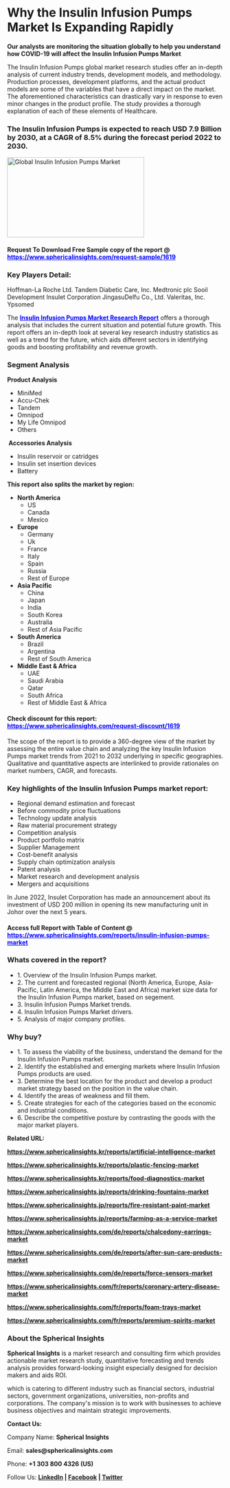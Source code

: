 <h1><strong>Why the Insulin Infusion Pumps Market Is Expanding Rapidly</strong></h1>
<p><strong>Our analysts are monitoring the situation globally to help you understand how COVID-19 will affect the Insulin Infusion Pumps Market</strong></p>
<p>The Insulin Infusion Pumps global market research studies offer an in-depth analysis of current industry trends, development models, and methodology. Production processes, development platforms, and the actual product models are some of the variables that have a direct impact on the market. The aforementioned characteristics can drastically vary in response to even minor changes in the product profile. The study provides a thorough explanation of each of these elements of Healthcare.</p>
<h3>The Insulin Infusion Pumps is expected to reach USD 7.9 Billion by 2030, at a CAGR of 8.5% during the forecast period 2022 to 2030.</h3>
<p><img src="https://www.sphericalinsights.com/images/rd/insulin-infusion-pumps-market.png" alt="Global Insulin Infusion Pumps Market" width="319" height="186" /></p>
<h4>Request To Download Free Sample copy of the report @ <span style="color: #0000ff;"><a style="color: #0000ff;" href="https://www.sphericalinsights.com/request-sample/1619" target="_blank">https://www.sphericalinsights.com/request-sample/1619</a></span></h4>
<h3><strong>Key Players Detail:</strong></h3>
<p>Hoffman-La Roche Ltd. Tandem Diabetic Care, Inc. Medtronic plc Sooil Development Insulet Corporation JingasuDelfu Co., Ltd. Valeritas, Inc. Ypsomed</p>
<p>The <strong><span style="color: #0000ff;"><a style="color: #0000ff;" href=" https://www.sphericalinsights.com/reports/insulin-infusion-pumps-market" target="_blank">Insulin Infusion Pumps Market Research Report</a></span></strong> offers a thorough analysis that includes the current situation and potential future growth. This report offers an in-depth look at several key research industry statistics as well as a trend for the future, which aids different sectors in identifying goods and boosting profitability and revenue growth.</p>
<h3><strong>Segment Analysis </strong></h3>
<p><strong>Product Analysis</strong></p>
<ul>
<li>MiniMed</li>
<li>Accu-Chek</li>
<li>Tandem</li>
<li>Omnipod</li>
<li>My Life Omnipod</li>
<li>Others</li>
</ul>
<p><strong>&nbsp;Accessories Analysis</strong></p>
<ul>
<li>Insulin reservoir or catridges</li>
<li>Insulin set insertion devices</li>
<li>Battery</li>
</ul>
<p><strong>This report also splits the market by region:</strong></p>
<ul>
<li><strong>North America</strong>
<ul>
<li>US</li>
<li>Canada</li>
<li>Mexico</li>
</ul>
</li>
<li><strong>Europe</strong>
<ul>
<li>Germany</li>
<li>Uk</li>
<li>France</li>
<li>Italy</li>
<li>Spain</li>
<li>Russia</li>
<li>Rest of Europe</li>
</ul>
</li>
<li><strong>Asia Pacific</strong>
<ul>
<li>China</li>
<li>Japan</li>
<li>India</li>
<li>South Korea</li>
<li>Australia</li>
<li>Rest of Asia Pacific</li>
</ul>
</li>
<li><strong>South America</strong>
<ul>
<li>Brazil</li>
<li>Argentina</li>
<li>Rest of South America</li>
</ul>
</li>
<li><strong>Middle East &amp; Africa</strong>
<ul>
<li>UAE</li>
<li>Saudi Arabia</li>
<li>Qatar</li>
<li>South Africa</li>
<li>Rest of Middle East &amp; Africa</li>
</ul>
</li>
</ul>
<h4>Check discount for this report: <span style="color: #0000ff;"><a style="color: #0000ff;" href="https://www.sphericalinsights.com/request-discount/1619" target="_blank">https://www.sphericalinsights.com/request-discount/1619</a></span></h4>
<p>The scope of the report is to provide a 360-degree view of the market by assessing the entire value chain and analyzing the key Insulin Infusion Pumps market trends from 2021 to 2032 underlying in specific geographies. Qualitative and quantitative aspects are interlinked to provide rationales on market numbers, CAGR, and forecasts.</p>
<h3><strong>Key highlights of the Insulin Infusion Pumps market report:</strong></h3>
<ul>
<li>Regional demand estimation and forecast</li>
<li>Before commodity price fluctuations</li>
<li>Technology update analysis</li>
<li>Raw material procurement strategy</li>
<li>Competition analysis</li>
<li>Product portfolio matrix</li>
<li>Supplier Management</li>
<li>Cost-benefit analysis</li>
<li>Supply chain optimization analysis</li>
<li>Patent analysis</li>
<li>Market research and development analysis</li>
<li>Mergers and acquisitions</li>
</ul>
<p>In June 2022, Insulet Corporation has made an announcement about its investment of USD 200 million in opening its new manufacturing unit in Johor over the next 5 years.</p>
<h4>Access full Report with Table of Content @<span style="color: #0000ff;"><a style="color: #0000ff;" href="%20https://www.sphericalinsights.com/reports/insulin-infusion-pumps-market" target="_blank"> https://www.sphericalinsights.com/reports/insulin-infusion-pumps-market</a></span></h4>
<h3><strong>Whats covered in the report?</strong></h3>
<ul>
<li>1. Overview of the Insulin Infusion Pumps market.</li>
<li>2. The current and forecasted regional (North America, Europe, Asia-Pacific, Latin America, the Middle East and Africa) market size data for the Insulin Infusion Pumps market, based on segement.</li>
<li>3. Insulin Infusion Pumps Market trends.</li>
<li>4. Insulin Infusion Pumps Market drivers.</li>
<li>5. Analysis of major company profiles.</li>
</ul>
<h3><strong>Why buy?</strong></h3>
<ul>
<li>1. To assess the viability of the business, understand the demand for the Insulin Infusion Pumps market.</li>
<li>2. Identify the established and emerging markets where Insulin Infusion Pumps products are used.</li>
<li>3. Determine the best location for the product and develop a product market strategy based on the position in the value chain.</li>
<li>4. Identify the areas of weakness and fill them.</li>
<li>5. Create strategies for each of the categories based on the economic and industrial conditions.</li>
<li>6. Describe the competitive posture by contrasting the goods with the major market players.</li>
</ul>
<p><strong>Related URL:</strong></p>
<p><strong><a href="https://www.sphericalinsights.kr/reports/artificial-intelligence-markethttps://www.sphericalinsights.kr/reports/plastic-fencing-markethttps://www.sphericalinsights.kr/reports/food-diagnostics-market">https://www.sphericalinsights.kr/reports/artificial-intelligence-market</a></strong></p>
<p><strong><a href="https://www.sphericalinsights.kr/reports/artificial-intelligence-markethttps://www.sphericalinsights.kr/reports/plastic-fencing-markethttps://www.sphericalinsights.kr/reports/food-diagnostics-market">https://www.sphericalinsights.kr/reports/plastic-fencing-market</a></strong></p>
<p><strong><a href="https://www.sphericalinsights.kr/reports/artificial-intelligence-markethttps://www.sphericalinsights.kr/reports/plastic-fencing-markethttps://www.sphericalinsights.kr/reports/food-diagnostics-market">https://www.sphericalinsights.kr/reports/food-diagnostics-market</a></strong></p>
<p><strong><a href="https://www.sphericalinsights.jp/reports/drinking-fountains-markethttps://www.sphericalinsights.jp/reports/fire-resistant-paint-markethttps://www.sphericalinsights.jp/reports/farming-as-a-service-market">https://www.sphericalinsights.jp/reports/drinking-fountains-market</a></strong></p>
<p><strong><a href="https://www.sphericalinsights.jp/reports/drinking-fountains-markethttps://www.sphericalinsights.jp/reports/fire-resistant-paint-markethttps://www.sphericalinsights.jp/reports/farming-as-a-service-market">https://www.sphericalinsights.jp/reports/fire-resistant-paint-market</a></strong></p>
<p><strong><a href="https://www.sphericalinsights.jp/reports/drinking-fountains-markethttps://www.sphericalinsights.jp/reports/fire-resistant-paint-markethttps://www.sphericalinsights.jp/reports/farming-as-a-service-market">https://www.sphericalinsights.jp/reports/farming-as-a-service-market</a></strong></p>
<p><strong><a href="https://www.sphericalinsights.com/de/reports/chalcedony-earrings-markethttps://www.sphericalinsights.com/de/reports/after-sun-care-products-markethttps://www.sphericalinsights.com/de/reports/force-sensors-market">https://www.sphericalinsights.com/de/reports/chalcedony-earrings-market</a></strong></p>
<p><strong><a href="https://www.sphericalinsights.com/de/reports/chalcedony-earrings-markethttps://www.sphericalinsights.com/de/reports/after-sun-care-products-markethttps://www.sphericalinsights.com/de/reports/force-sensors-market">https://www.sphericalinsights.com/de/reports/after-sun-care-products-market</a></strong></p>
<p><strong><a href="https://www.sphericalinsights.com/de/reports/chalcedony-earrings-markethttps://www.sphericalinsights.com/de/reports/after-sun-care-products-markethttps://www.sphericalinsights.com/de/reports/force-sensors-market">https://www.sphericalinsights.com/de/reports/force-sensors-market</a></strong></p>
<p><strong><a href="https://www.sphericalinsights.com/fr/reports/coronary-artery-disease-markethttps://www.sphericalinsights.com/fr/reports/foam-trays-markethttps://www.sphericalinsights.com/fr/reports/premium-spirits-market">https://www.sphericalinsights.com/fr/reports/coronary-artery-disease-market</a></strong></p>
<p><strong><a href="https://www.sphericalinsights.com/fr/reports/coronary-artery-disease-markethttps://www.sphericalinsights.com/fr/reports/foam-trays-markethttps://www.sphericalinsights.com/fr/reports/premium-spirits-market">https://www.sphericalinsights.com/fr/reports/foam-trays-market</a></strong></p>
<p><strong><a href="https://www.sphericalinsights.com/fr/reports/coronary-artery-disease-markethttps://www.sphericalinsights.com/fr/reports/foam-trays-markethttps://www.sphericalinsights.com/fr/reports/premium-spirits-market">https://www.sphericalinsights.com/fr/reports/premium-spirits-market</a></strong></p>
<h3><strong>About the Spherical Insights</strong></h3>
<p><strong>Spherical Insights</strong> is a market research and consulting firm which provides actionable market research study, quantitative forecasting and trends analysis provides forward-looking insight especially designed for decision makers and aids ROI.</p>
<p>which is catering to different industry such as financial sectors, industrial sectors, government organizations, universities, non-profits and corporations. The company's mission is to work with businesses to achieve business objectives and maintain strategic improvements.</p>
<p><strong>Contact Us:</strong></p>
<p>Company Name: <strong>Spherical Insights</strong></p>
<p>Email: <strong>sales@sphericalinsights.com</strong></p>
<p>Phone: <strong>+1 303 800 4326 (US)</strong></p>
<p>Follow Us: <strong><a href="https://www.linkedin.com/company/spherical-insight/"><u>LinkedIn</u></a> | <a href="https://www.facebook.com/sphericalinsights30"><u>Facebook</u></a> | <a href="https://twitter.com/SInsights_US"><u>Twitter</u></a></strong></p>
<p>&nbsp;</p>
